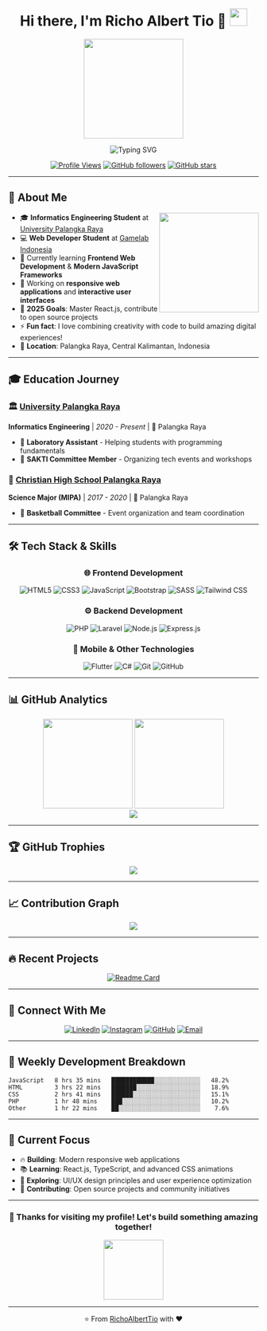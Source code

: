 # <div align="center">Hi there, I'm Richo Albert Tio 👋 <img src="https://media.giphy.com/media/mGcNjsfWAjY5AEZNw6/giphy.gif" width="35"></div>

<div align="center">
  <img src="https://media.giphy.com/media/10kABVanhwyk1y/giphy.gif" width="200" />
</div>

<p align="center">
  <img src="https://readme-typing-svg.demolab.com?font=Fira+Code&weight=600&size=25&pause=1000&color=00FFFF&background=00000000&center=true&vCenter=true&multiline=true&width=600&height=120&lines=Welcome+to+My+GitHub+Profile!;Frontend+Web+Developer+%F0%9F%92%BB;Informatics+Engineering+Student+%F0%9F%8E%93;Building+Amazing+Web+Experiences+%F0%9F%9A%80" alt="Typing SVG" />
</p>

<div align="center">
  
  [![Profile Views](https://komarev.com/ghpvc/?username=RichoAlbertTio&color=blueviolet&style=flat-square&label=Profile+Views)](https://github.com/RichoAlbertTio)
  [![GitHub followers](https://img.shields.io/github/followers/RichoAlbertTio?label=Followers&style=social)](https://github.com/RichoAlbertTio)
  [![GitHub stars](https://img.shields.io/github/stars/RichoAlbertTio?label=Stars&style=social)](https://github.com/RichoAlbertTio)
  
</div>

---

## 🚀 About Me

<img align='right' src="https://media.giphy.com/media/KzJkzjggfGN5Py6nkT/giphy.gif" width="200" />

- 🎓 **Informatics Engineering Student** at [University Palangka Raya](https://www.upr.ac.id/)
- 💻 **Web Developer Student** at [Gamelab Indonesia](https://www.gamelab.id/)
- 🌱 Currently learning **Frontend Web Development** & **Modern JavaScript Frameworks**
- 🔭 Working on **responsive web applications** and **interactive user interfaces**
- 🎯 **2025 Goals**: Master React.js, contribute to open source projects
- ⚡ **Fun fact**: I love combining creativity with code to build amazing digital experiences!
- 📍 **Location**: Palangka Raya, Central Kalimantan, Indonesia

---

## 🎓 Education Journey

<div align="left">

### 🏛️ [University Palangka Raya](https://www.upr.ac.id/) 
**Informatics Engineering** | *2020 - Present* | 📍 Palangka Raya
- 🔬 **Laboratory Assistant** - Helping students with programming fundamentals
- 👥 **SAKTI Committee Member** - Organizing tech events and workshops

### 🏫 [Christian High School Palangka Raya](https://smakristenpry.sch.id/)
**Science Major (MIPA)** | *2017 - 2020* | 📍 Palangka Raya  
- 🏀 **Basketball Committee** - Event organization and team coordination

</div>

---

## 🛠️ Tech Stack & Skills

<div align="center">

### 🌐 Frontend Development
<p>
  <img src="https://img.shields.io/badge/HTML5-E34F26?style=for-the-badge&logo=html5&logoColor=white" alt="HTML5" />
  <img src="https://img.shields.io/badge/CSS3-1572B6?style=for-the-badge&logo=css3&logoColor=white" alt="CSS3" />
  <img src="https://img.shields.io/badge/JavaScript-F7DF1E?style=for-the-badge&logo=javascript&logoColor=black" alt="JavaScript" />
  <img src="https://img.shields.io/badge/Bootstrap-563D7C?style=for-the-badge&logo=bootstrap&logoColor=white" alt="Bootstrap" />
  <img src="https://img.shields.io/badge/SASS-CC6699?style=for-the-badge&logo=sass&logoColor=white" alt="SASS" />
  <img src="https://img.shields.io/badge/Tailwind_CSS-38B2AC?style=for-the-badge&logo=tailwind-css&logoColor=white" alt="Tailwind CSS" />
</p>

### ⚙️ Backend Development
<p>
  <img src="https://img.shields.io/badge/PHP-777BB4?style=for-the-badge&logo=php&logoColor=white" alt="PHP" />
  <img src="https://img.shields.io/badge/Laravel-FF2D20?style=for-the-badge&logo=laravel&logoColor=white" alt="Laravel" />
  <img src="https://img.shields.io/badge/Node.js-43853D?style=for-the-badge&logo=node.js&logoColor=white" alt="Node.js" />
  <img src="https://img.shields.io/badge/Express.js-404D59?style=for-the-badge&logo=express&logoColor=white" alt="Express.js" />
</p>

### 📱 Mobile & Other Technologies
<p>
  <img src="https://img.shields.io/badge/Flutter-02569B?style=for-the-badge&logo=flutter&logoColor=white" alt="Flutter" />
  <img src="https://img.shields.io/badge/C%23-239120?style=for-the-badge&logo=c-sharp&logoColor=white" alt="C#" />
  <img src="https://img.shields.io/badge/Git-F05032?style=for-the-badge&logo=git&logoColor=white" alt="Git" />
  <img src="https://img.shields.io/badge/GitHub-100000?style=for-the-badge&logo=github&logoColor=white" alt="GitHub" />
</p>

</div>

---

## 📊 GitHub Analytics

<div align="center">
  
  <img height="180em" src="https://github-readme-stats.vercel.app/api?username=RichoAlbertTio&show_icons=true&theme=radical&include_all_commits=true&count_private=true&hide_border=true&bg_color=0D1117&title_color=00FFFF&icon_color=00FFFF&text_color=FFFFFF"/>
  
  <img height="180em" src="https://github-readme-stats.vercel.app/api/top-langs/?username=RichoAlbertTio&layout=compact&langs_count=10&theme=radical&hide_border=true&bg_color=0D1117&title_color=00FFFF&text_color=FFFFFF"/>
  
</div>

<div align="center">
  
  <img src="https://github-readme-streak-stats.herokuapp.com/?user=RichoAlbertTio&theme=radical&hide_border=true&background=0D1117&stroke=00FFFF&ring=00FFFF&fire=FF6B6B&currStreakLabel=00FFFF"/>
  
</div>

---

## 🏆 GitHub Trophies

<div align="center">
  
  <img src="https://github-profile-trophy.vercel.app/?username=RichoAlbertTio&theme=radical&no-frame=true&no-bg=true&margin-w=4&row=2&column=4"/>
  
</div>

---

## 📈 Contribution Graph

<div align="center">
  
  <img src="https://github-readme-activity-graph.vercel.app/graph?username=RichoAlbertTio&bg_color=0D1117&color=00FFFF&line=00FFFF&point=FF6B6B&area=true&hide_border=true"/>
  
</div>

---

## 🔥 Recent Projects

<div align="center">
  
  [![Readme Card](https://github-readme-stats.vercel.app/api/pin/?username=RichoAlbertTio&repo=your-project-name&theme=radical&hide_border=true&bg_color=0D1117&title_color=00FFFF&text_color=FFFFFF)](https://github.com/RichoAlbertTio/your-project-name)
  
  <!-- Add more repository cards as needed -->
  
</div>

---

## 💼 Connect With Me

<div align="center">
  
  [![LinkedIn](https://img.shields.io/badge/LinkedIn-0077B5?style=for-the-badge&logo=linkedin&logoColor=white)](https://www.linkedin.com/in/richo-albert-tio/)
  [![Instagram](https://img.shields.io/badge/Instagram-E4405F?style=for-the-badge&logo=instagram&logoColor=white)](https://www.instagram.com/richo_albert_tio/)
  [![GitHub](https://img.shields.io/badge/GitHub-100000?style=for-the-badge&logo=github&logoColor=white)](https://github.com/RichoAlbertTio/)
  [![Email](https://img.shields.io/badge/Gmail-D14836?style=for-the-badge&logo=gmail&logoColor=white)](mailto:your-email@gmail.com)
  
</div>

---

## 📅 Weekly Development Breakdown

<!--START_SECTION:waka-->
```text
JavaScript   8 hrs 35 mins   ████████████░░░░░░░░░░░░░   48.2%
HTML         3 hrs 22 mins   ███████░░░░░░░░░░░░░░░░░░   18.9%
CSS          2 hrs 41 mins   ██████░░░░░░░░░░░░░░░░░░░   15.1%
PHP          1 hr 48 mins    ███░░░░░░░░░░░░░░░░░░░░░░   10.2%
Other        1 hr 22 mins    ██░░░░░░░░░░░░░░░░░░░░░░░    7.6%
```
<!--END_SECTION:waka-->

---

## 🎯 Current Focus

- 🔥 **Building**: Modern responsive web applications
- 📚 **Learning**: React.js, TypeScript, and advanced CSS animations  
- 🎨 **Exploring**: UI/UX design principles and user experience optimization
- 🤝 **Contributing**: Open source projects and community initiatives

---

<div align="center">
  
  ### 💫 Thanks for visiting my profile! Let's build something amazing together! 
  
  <img src="https://media.giphy.com/media/RI2C8BG0k3E2IrOiTj/giphy.gif" width="120" />
  
  ---
  
  <p>⭐️ From <a href="https://github.com/RichoAlbertTio">RichoAlbertTio</a> with ❤️</p>
  
</div>
